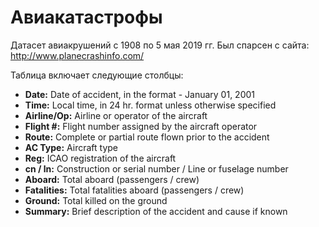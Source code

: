 
# Авиакатастрофы

Датасет авиакрушений с 1908 по 5 мая 2019 гг. Был спарсен с сайта: http://www.planecrashinfo.com/

Таблица включает следующие столбцы:

* **Date:**	 Date of accident,  in the format - January 01, 2001
* **Time:**	 Local time, in 24 hr. format unless otherwise specified
* **Airline/Op:**	 Airline or operator of the aircraft
* **Flight #:**	 Flight number assigned by the aircraft operator
* **Route:**	 Complete or partial route flown prior to the accident
* **AC Type:**	 Aircraft type
* **Reg:**	 ICAO registration of the aircraft
* **cn / ln:**	 Construction or serial number / Line or fuselage number
* **Aboard:**	 Total aboard (passengers / crew)
* **Fatalities:**	 Total fatalities aboard (passengers / crew)
* **Ground:**	 Total killed on the ground
* **Summary:**	 Brief description of the accident and cause if known



```python

```
